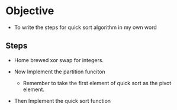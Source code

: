 # Objective 
* To write the steps for quick sort algorithm in my own word

## Steps 
* Home brewed xor swap for integers.
* Now Implement the partition funciton 

    * Remember to take the first element of quick sort as the pivot element.
    

    

* Then Implement the quick sort function
